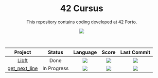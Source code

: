 
<h1 align="center">
	42 Cursus
</h1>

<p align="center">

</p>

<p align="center">
This repository contains coding developed at 42 Porto.
</p>

<p align="center">
  <img src="https://badge42.vercel.app/api/v2/clacbrcpv01070fkyabnoijyu/stats?cursusId=21&coalitionId=292" />
</p>

</br>

<div align="center">

| Project | Status | Language | Score | Last Commit |
| :---: | :---: | :---: | :---: | :---: |
| [Libft](https://github.com/lbordonal/00-Libft) | Done |<img src="https://img.shields.io/github/languages/top/lbordonal/00-Libft" /> | <img src="https://img.shields.io/badge/score-125%20%2F%20100-success" /> | <img src="https://img.shields.io/github/last-commit/lbordonal/00-Libft" /> |
| [get_next_line](https://github.com/lbordonal/01-get_next_line) | In Progress |<img src="https://img.shields.io/github/languages/top/lbordonal/01-get_next_line" /> | <img src="https://img.shields.io/badge/score-not%20submitted-red" /> | <img src="https://img.shields.io/github/last-commit/lbordonal/01-get_next_line" /> |

</div>
